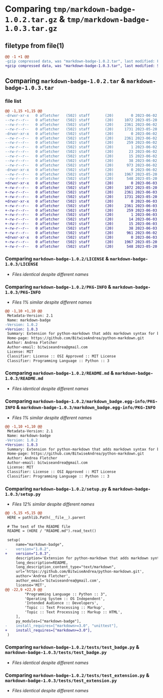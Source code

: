 # Comparing `tmp/markdown-badge-1.0.2.tar.gz` & `tmp/markdown-badge-1.0.3.tar.gz`

## filetype from file(1)

```diff
@@ -1 +1 @@
-gzip compressed data, was "markdown-badge-1.0.2.tar", last modified: Fri Jun  2 23:53:20 2023, max compression
+gzip compressed data, was "markdown-badge-1.0.3.tar", last modified: Sat Jun  3 00:00:08 2023, max compression
```

## Comparing `markdown-badge-1.0.2.tar` & `markdown-badge-1.0.3.tar`

### file list

```diff
@@ -1,15 +1,15 @@
-drwxr-xr-x   0 afletcher   (502) staff       (20)        0 2023-06-02 23:53:20.456813 markdown-badge-1.0.2/
--rw-r--r--   0 afletcher   (502) staff       (20)     1072 2023-05-20 04:03:15.000000 markdown-badge-1.0.2/LICENSE
--rw-r--r--   0 afletcher   (502) staff       (20)     2361 2023-06-02 23:53:20.456301 markdown-badge-1.0.2/PKG-INFO
--rw-r--r--   0 afletcher   (502) staff       (20)     1731 2023-05-20 04:06:02.000000 markdown-badge-1.0.2/README.md
-drwxr-xr-x   0 afletcher   (502) staff       (20)        0 2023-06-02 23:53:20.454988 markdown-badge-1.0.2/markdown_badge.egg-info/
--rw-r--r--   0 afletcher   (502) staff       (20)     2361 2023-06-02 23:53:20.000000 markdown-badge-1.0.2/markdown_badge.egg-info/PKG-INFO
--rw-r--r--   0 afletcher   (502) staff       (20)      259 2023-06-02 23:53:20.000000 markdown-badge-1.0.2/markdown_badge.egg-info/SOURCES.txt
--rw-r--r--   0 afletcher   (502) staff       (20)        1 2023-06-02 23:53:20.000000 markdown-badge-1.0.2/markdown_badge.egg-info/dependency_links.txt
--rw-r--r--   0 afletcher   (502) staff       (20)       23 2023-06-02 23:53:20.000000 markdown-badge-1.0.2/markdown_badge.egg-info/requires.txt
--rw-r--r--   0 afletcher   (502) staff       (20)       15 2023-06-02 23:53:20.000000 markdown-badge-1.0.2/markdown_badge.egg-info/top_level.txt
--rw-r--r--   0 afletcher   (502) staff       (20)       38 2023-06-02 23:53:20.457014 markdown-badge-1.0.2/setup.cfg
--rw-r--r--   0 afletcher   (502) staff       (20)      973 2023-06-02 23:53:06.000000 markdown-badge-1.0.2/setup.py
-drwxr-xr-x   0 afletcher   (502) staff       (20)        0 2023-06-02 23:53:20.455872 markdown-badge-1.0.2/tests/
--rw-r--r--   0 afletcher   (502) staff       (20)     1967 2023-05-20 04:09:31.000000 markdown-badge-1.0.2/tests/test_badge.py
--rw-r--r--   0 afletcher   (502) staff       (20)      548 2023-05-20 04:11:08.000000 markdown-badge-1.0.2/tests/test_extension.py
+drwxr-xr-x   0 afletcher   (502) staff       (20)        0 2023-06-03 00:00:08.817237 markdown-badge-1.0.3/
+-rw-r--r--   0 afletcher   (502) staff       (20)     1072 2023-05-20 04:03:15.000000 markdown-badge-1.0.3/LICENSE
+-rw-r--r--   0 afletcher   (502) staff       (20)     2361 2023-06-03 00:00:08.816901 markdown-badge-1.0.3/PKG-INFO
+-rw-r--r--   0 afletcher   (502) staff       (20)     1731 2023-05-20 04:06:02.000000 markdown-badge-1.0.3/README.md
+drwxr-xr-x   0 afletcher   (502) staff       (20)        0 2023-06-03 00:00:08.815546 markdown-badge-1.0.3/markdown_badge.egg-info/
+-rw-r--r--   0 afletcher   (502) staff       (20)     2361 2023-06-03 00:00:08.000000 markdown-badge-1.0.3/markdown_badge.egg-info/PKG-INFO
+-rw-r--r--   0 afletcher   (502) staff       (20)      259 2023-06-03 00:00:08.000000 markdown-badge-1.0.3/markdown_badge.egg-info/SOURCES.txt
+-rw-r--r--   0 afletcher   (502) staff       (20)        1 2023-06-03 00:00:08.000000 markdown-badge-1.0.3/markdown_badge.egg-info/dependency_links.txt
+-rw-r--r--   0 afletcher   (502) staff       (20)       14 2023-06-03 00:00:08.000000 markdown-badge-1.0.3/markdown_badge.egg-info/requires.txt
+-rw-r--r--   0 afletcher   (502) staff       (20)       15 2023-06-03 00:00:08.000000 markdown-badge-1.0.3/markdown_badge.egg-info/top_level.txt
+-rw-r--r--   0 afletcher   (502) staff       (20)       38 2023-06-03 00:00:08.817313 markdown-badge-1.0.3/setup.cfg
+-rw-r--r--   0 afletcher   (502) staff       (20)      961 2023-06-02 23:59:46.000000 markdown-badge-1.0.3/setup.py
+drwxr-xr-x   0 afletcher   (502) staff       (20)        0 2023-06-03 00:00:08.816426 markdown-badge-1.0.3/tests/
+-rw-r--r--   0 afletcher   (502) staff       (20)     1967 2023-05-20 04:09:31.000000 markdown-badge-1.0.3/tests/test_badge.py
+-rw-r--r--   0 afletcher   (502) staff       (20)      548 2023-05-20 04:11:08.000000 markdown-badge-1.0.3/tests/test_extension.py
```

### Comparing `markdown-badge-1.0.2/LICENSE` & `markdown-badge-1.0.3/LICENSE`

 * *Files identical despite different names*

### Comparing `markdown-badge-1.0.2/PKG-INFO` & `markdown-badge-1.0.3/PKG-INFO`

 * *Files 1% similar despite different names*

```diff
@@ -1,10 +1,10 @@
 Metadata-Version: 2.1
 Name: markdown-badge
-Version: 1.0.2
+Version: 1.0.3
 Summary: Extension for python-markdown that adds markdown syntax for badges.
 Home-page: https://github.com/BitwiseAndrea/python-markdown.git
 Author: Andrea Fletcher
 Author-email: bitwiseandrea@gmail.com
 License: MIT
 Classifier: License :: OSI Approved :: MIT License
 Classifier: Programming Language :: Python :: 3
```

### Comparing `markdown-badge-1.0.2/README.md` & `markdown-badge-1.0.3/README.md`

 * *Files identical despite different names*

### Comparing `markdown-badge-1.0.2/markdown_badge.egg-info/PKG-INFO` & `markdown-badge-1.0.3/markdown_badge.egg-info/PKG-INFO`

 * *Files 1% similar despite different names*

```diff
@@ -1,10 +1,10 @@
 Metadata-Version: 2.1
 Name: markdown-badge
-Version: 1.0.2
+Version: 1.0.3
 Summary: Extension for python-markdown that adds markdown syntax for badges.
 Home-page: https://github.com/BitwiseAndrea/python-markdown.git
 Author: Andrea Fletcher
 Author-email: bitwiseandrea@gmail.com
 License: MIT
 Classifier: License :: OSI Approved :: MIT License
 Classifier: Programming Language :: Python :: 3
```

### Comparing `markdown-badge-1.0.2/setup.py` & `markdown-badge-1.0.3/setup.py`

 * *Files 12% similar despite different names*

```diff
@@ -5,15 +5,15 @@
 HERE = pathlib.Path(__file__).parent
 
 # The text of the README file
 README = (HERE / "README.md").read_text()
 
 setup(
     name="markdown-badge",
-    version="1.0.2",
+    version="1.0.3",
     description='Extension for python-markdown that adds markdown syntax for badges.',
     long_description=README,
     long_description_content_type="text/markdown",
     url='https://github.com/BitwiseAndrea/python-markdown.git',
     author='Andrea Fletcher',
     author_email='bitwiseandrea@gmail.com',
     license='MIT',
@@ -22,9 +22,9 @@
         "Programming Language :: Python :: 3",
         'Operating System :: OS Independent',
         'Intended Audience :: Developers',
         'Topic :: Text Processing :: Markup',
         'Topic :: Text Processing :: Markup :: HTML',
     ],
     py_modules=["markdown-badge"],  
-    install_requires=["markdown>=3.0", "unittest"],
+    install_requires=["markdown>=3.0"],
 )
```

### Comparing `markdown-badge-1.0.2/tests/test_badge.py` & `markdown-badge-1.0.3/tests/test_badge.py`

 * *Files identical despite different names*

### Comparing `markdown-badge-1.0.2/tests/test_extension.py` & `markdown-badge-1.0.3/tests/test_extension.py`

 * *Files identical despite different names*

